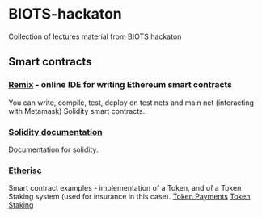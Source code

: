# BIOTS-hackaton
Collection of lectures material from BIOTS hackaton

## Smart contracts

### [Remix](http://remix.ethereum.org) - online IDE for writing Ethereum smart contracts
You can write, compile, test, deploy on test nets and main net (interacting with Metamask) Solidity smart contracts.

### [Solidity documentation](https://solidity.readthedocs.io/en/develop/)
Documentation for solidity.

### [Etherisc](https://etherisc.com/)
Smart contract examples - implementation of a Token, and of a Token Staking system (used for insurance in this case).
[Token Payments](https://docs.google.com/document/d/1mRRQIuJlebQeAKBxjgtrQcqi39N9wCyDuU8neo-u31U/edit?usp=sharing)
[Token Staking](https://docs.google.com/document/d/1SY-3CJSdAlnXx_uLHzCpW_NOTYmBWYS2eIW3ST0Qu_A/edit?usp=sharing)

